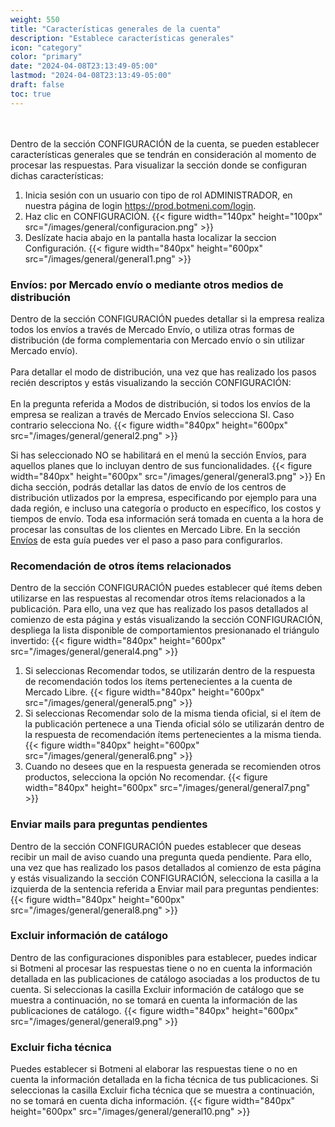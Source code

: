 ```yaml
---
weight: 550
title: "Características generales de la cuenta"
description: "Establece características generales"
icon: "category"
color: "primary"
date: "2024-04-08T23:13:49-05:00"
lastmod: "2024-04-08T23:13:49-05:00"
draft: false
toc: true
---
```

<br></br>
Dentro de la sección CONFIGURACIÓN de la cuenta, se pueden establecer características generales que se tendrán en consideración al momento de procesar las respuestas. Para visualizar la sección donde se configuran dichas características:
1. Inicia sesión con un usuario con tipo de rol ADMINISTRADOR, en nuestra página de login <https://prod.botmeni.com/login>.
2. Haz clic en CONFIGURACIÓN.
{{< figure width="140px" height="100px" src="/images/general/configuracion.png" >}}
3. Deslízate hacia abajo en la pantalla hasta localizar la seccion Configuración.
{{< figure width="840px" height="600px" src="/images/general/general1.png" >}}

### Envíos: por Mercado envío o mediante otros medios de distribución

Dentro de la sección CONFIGURACIÓN puedes detallar si la empresa realiza todos los envíos a través de Mercado Envío, o utiliza otras formas de distribución (de forma complementaria con Mercado envío o sin utilizar Mercado envío).<br></br>
Para detallar el modo de distribución, una vez que has realizado los pasos recién descriptos y estás visualizando la sección CONFIGURACIÓN:<br></br>
En la pregunta referida a Modos de distribución, si todos los envíos de la empresa se realizan a través de Mercado Envíos selecciona SI. Caso contrario selecciona No.
{{< figure width="840px" height="600px" src="/images/general/general2.png" >}}

Si has seleccionado NO se habilitará en el menú la sección Envíos, para aquellos planes que lo incluyan dentro de sus funcionalidades. 
{{< figure width="840px" height="600px" src="/images/general/general3.png" >}}
En dicha sección, podrás detallar las datos de envío de los centros de distribución utlizados por la empresa, especificando por ejemplo para una dada región, e incluso una categoría o producto en específico, los costos y tiempos de envío. Toda esa información será tomada en cuenta a la hora de procesar las consultas de los clientes en Mercado Libre. En la sección [Envíos](../Modulo_envíos/Envíos.md) de esta guía puedes ver el paso a paso para configurarlos.
     
### Recomendación de otros ítems relacionados

Dentro de la sección CONFIGURACIÓN puedes establecer qué ítems deben utilizarse en las respuestas al recomendar otros ítems relacionados a la publicación. Para ello, una vez que has realizado los pasos detallados al comienzo de esta página y estás visualizando la sección CONFIGURACIÓN, despliega la lista disponible de comportamientos presionanado el triángulo invertido:
{{< figure width="840px" height="600px" src="/images/general/general4.png" >}}
1. Si seleccionas Recomendar todos, se utilizarán dentro de la respuesta de recomendación todos los ítems pertenecientes a la cuenta de Mercado Libre.
{{< figure width="840px" height="600px" src="/images/general/general5.png" >}}
2. Si seleccionas Recomendar solo de la misma tienda oficial, si el ítem de la publicación pertenece a una Tienda oficial sólo se utilizarán dentro de la respuesta de recomendación ítems pertenecientes a la misma tienda.
{{< figure width="840px" height="600px" src="/images/general/general6.png" >}}
3. Cuando no desees que en la respuesta generada se recomienden otros productos, selecciona la opción No recomendar.
{{< figure width="840px" height="600px" src="/images/general/general7.png" >}}

### Enviar mails para preguntas pendientes
Dentro de la sección CONFIGURACIÓN puedes establecer que deseas recibir un mail de aviso cuando una pregunta queda pendiente. Para ello, una vez que has realizado los pasos detallados al comienzo de esta página y estás visualizando la sección CONFIGURACIÓN, selecciona la casilla a la izquierda de la sentencia referida a Enviar mail para preguntas pendientes:
{{< figure width="840px" height="600px" src="/images/general/general8.png" >}}

### Excluir información de catálogo
Dentro de las configuraciones disponibles para establecer, puedes indicar si Botmeni al procesar las respuestas tiene o no en cuenta la información detallada en las publicaciones de catálogo asociadas a los productos de tu cuenta. Si seleccionas la casilla Excluir información de catálogo que se muestra a continuación, no se tomará en cuenta la información de las publicaciones de catálogo.
{{< figure width="840px" height="600px" src="/images/general/general9.png" >}}

### Excluir ficha técnica
Puedes establecer si Botmeni al elaborar las respuestas tiene o no en cuenta la información detallada en la ficha técnica de tus publicaciones. Si seleccionas la casilla Excluir ficha técnica que se muestra a continuación, no se tomará en cuenta dicha información.
{{< figure width="840px" height="600px" src="/images/general/general10.png" >}}




